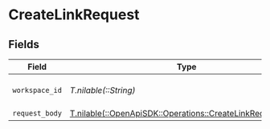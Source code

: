 # CreateLinkRequest


## Fields

| Field                                                                                                          | Type                                                                                                           | Required                                                                                                       | Description                                                                                                    |
| -------------------------------------------------------------------------------------------------------------- | -------------------------------------------------------------------------------------------------------------- | -------------------------------------------------------------------------------------------------------------- | -------------------------------------------------------------------------------------------------------------- |
| `workspace_id`                                                                                                 | *T.nilable(::String)*                                                                                          | :heavy_minus_sign:                                                                                             | The ID of the workspace.                                                                                       |
| `request_body`                                                                                                 | [T.nilable(::OpenApiSDK::Operations::CreateLinkRequestBody)](../../models/operations/createlinkrequestbody.md) | :heavy_minus_sign:                                                                                             | N/A                                                                                                            |